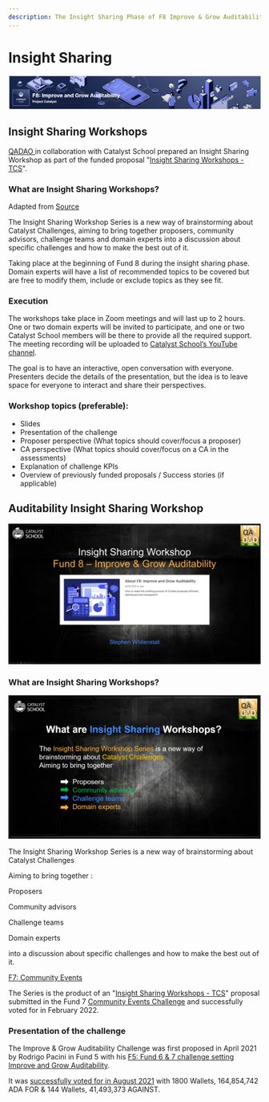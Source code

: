 ```yaml
---
description: The Insight Sharing Phase of F8 Improve & Grow Auditability
---
```


# Insight Sharing

![](<../.gitbook/assets/2022-02-20 (4).png>)

## Insight Sharing Workshops

[QADAO ](https://quality-assurance-dao.github.io)in collaboration with Catalyst School prepared an Insight Sharing Workshop as part of the funded proposal "[Insight Sharing Workshops - TCS](https://cardano.ideascale.com/c/idea/384064)".

### What are Insight Sharing Workshops? <a href="#docs-internal-guid-14be6570-7fff-5a4b-d3bd-88c708f41b30" id="docs-internal-guid-14be6570-7fff-5a4b-d3bd-88c708f41b30"></a>

Adapted from [Source](https://docs.google.com/document/d/1rN7dWXLH\_v2UQI3mcMP1uoosQ2FrHLwZJSIpx9tMqYI/edit?usp=sharing)

The Insight Sharing Workshop Series is a new way of brainstorming about Catalyst Challenges, aiming to bring together proposers, community advisors, challenge teams and domain experts into a discussion about specific challenges and how to make the best out of it.

Taking place at the beginning of Fund 8 during the insight sharing phase. Domain experts will have a list of recommended topics to be covered but are free to modify them, include or exclude topics as they see fit.

### Execution <a href="#docs-internal-guid-6d3c725b-7fff-4d51-d5ef-bfd0530add3c" id="docs-internal-guid-6d3c725b-7fff-4d51-d5ef-bfd0530add3c"></a>

The workshops take place in Zoom meetings and will last up to 2 hours. One or two domain experts will be invited to participate, and one or two Catalyst School members will be there to provide all the required support. The meeting recording will be uploaded to [Catalyst School’s YouTube channel](https://www.youtube.com/channel/UCIPvRvMoxhmHLUuPPcsMmmg/videos).

The goal is to have an interactive, open conversation with everyone. Presenters decide the details of the presentation, but the idea is to leave space for everyone to interact and share their perspectives.

### Workshop topics (preferable):

* Slides
* Presentation of the challenge
* Proposer perspective (What topics should cover/focus a proposer)
* CA perspective (What topics should cover/focus on a CA in the assessments)
* Explanation of challenge KPIs&#x20;
* Overview of previously funded proposals / Success stories (if applicable)

## Auditability Insight Sharing Workshop

![](../.gitbook/assets/2022-02-21.png)

### What are Insight Sharing Workshops?

![](<../.gitbook/assets/2022-02-21 (11).png>)

The Insight Sharing Workshop Series is a new way of brainstorming about Catalyst Challenges

Aiming to bring together :

Proposers

Community advisors

Challenge teams

Domain experts&#x20;

into a discussion about specific challenges and how to make the best out of it.

[F7: Community Events](https://cardano.ideascale.com/c/campaigns/26234/stage/all/ideas/unspecified)

The Series is the product of an "[Insight Sharing Workshops - TCS](https://cardano.ideascale.com/c/idea/384064)" proposal submitted in the Fund 7 [Community Events Challenge](https://cardano.ideascale.com/c/campaigns/26234/about) and successfully voted for in February 2022.

### Presentation of the challenge

The Improve & Grow Auditability Challenge was first proposed in April 2021 by Rodrigo Pacini in Fund 5 with his [F5: Fund 6 & 7 challenge setting Improve and Grow Auditability](https://cardano.ideascale.com/c/idea/352101).

It was [successfully voted for in August 2021](https://catalyst-swarm.gitbook.io/catalyst-swarm-genesis/august-2021/fund-5-voting-results-august-2021#fund-6-challenge-setting) with 1800 Wallets, 164,854,742 ADA FOR & 144 Wallets, 41,493,373 AGAINST.



